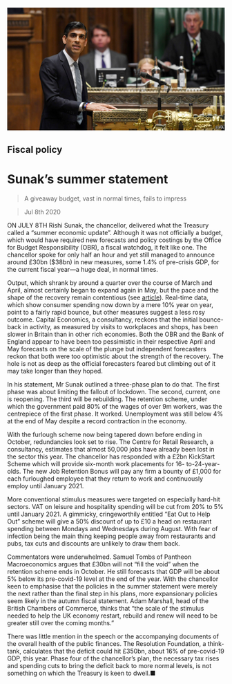 ![](./images/20200711_BRP501.jpg)

## Fiscal policy

# Sunak’s summer statement

> A giveaway budget, vast in normal times, fails to impress

> Jul 8th 2020

ON JULY 8TH Rishi Sunak, the chancellor, delivered what the Treasury called a “summer economic update”. Although it was not officially a budget, which would have required new forecasts and policy costings by the Office for Budget Responsibility (OBR), a fiscal watchdog, it felt like one. The chancellor spoke for only half an hour and yet still managed to announce around £30bn ($38bn) in new measures, some 1.4% of pre-crisis GDP, for the current fiscal year—a huge deal, in normal times.

Output, which shrank by around a quarter over the course of March and April, almost certainly began to expand again in May, but the pace and the shape of the recovery remain contentious (see [article](https://www.economist.com//finance-and-economics/2020/07/11/some-economies-are-bouncing-back-but-recoveries-can-easily-go-wrong)). Real-time data, which show consumer spending now down by a mere 10% year on year, point to a fairly rapid bounce, but other measures suggest a less rosy outcome. Capital Economics, a consultancy, reckons that the initial bounce-back in activity, as measured by visits to workplaces and shops, has been slower in Britain than in other rich economies. Both the OBR and the Bank of England appear to have been too pessimistic in their respective April and May forecasts on the scale of the plunge but independent forecasters reckon that both were too optimistic about the strength of the recovery. The hole is not as deep as the official forecasters feared but climbing out of it may take longer than they hoped.

In his statement, Mr Sunak outlined a three-phase plan to do that. The first phase was about limiting the fallout of lockdown. The second, current, one is reopening. The third will be rebuilding. The retention scheme, under which the government paid 80% of the wages of over 9m workers, was the centrepiece of the first phase. It worked. Unemployment was still below 4% at the end of May despite a record contraction in the economy.

With the furlough scheme now being tapered down before ending in October, redundancies look set to rise. The Centre for Retail Research, a consultancy, estimates that almost 50,000 jobs have already been lost in the sector this year. The chancellor has responded with a £2bn KickStart Scheme which will provide six-month work placements for 16- to-24-year-olds. The new Job Retention Bonus will pay any firm a bounty of £1,000 for each furloughed employee that they return to work and continuously employ until January 2021.

More conventional stimulus measures were targeted on especially hard-hit sectors. VAT on leisure and hospitality spending will be cut from 20% to 5% until January 2021. A gimmicky, cringeworthily entitled “Eat Out to Help Out” scheme will give a 50% discount of up to £10 a head on restaurant spending between Mondays and Wednesdays during August. With fear of infection being the main thing keeping people away from restaurants and pubs, tax cuts and discounts are unlikely to draw them back.

Commentators were underwhelmed. Samuel Tombs of Pantheon Macroeconomics argues that £30bn will not “fill the void” when the retention scheme ends in October. He still forecasts that GDP will be about 5% below its pre-covid-19 level at the end of the year. With the chancellor keen to emphasise that the policies in the summer statement were merely the next rather than the final step in his plans, more expansionary policies seem likely in the autumn fiscal statement. Adam Marshall, head of the British Chambers of Commerce, thinks that “the scale of the stimulus needed to help the UK economy restart, rebuild and renew will need to be greater still over the coming months.”

There was little mention in the speech or the accompanying documents of the overall health of the public finances. The Resolution Foundation, a think-tank, calculates that the deficit could hit £350bn, about 16% of pre-covid-19 GDP, this year. Phase four of the chancellor’s plan, the necessary tax rises and spending cuts to bring the deficit back to more normal levels, is not something on which the Treasury is keen to dwell.■